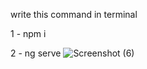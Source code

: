 

write this command in terminal 




1 -  npm i









2 -  ng serve 
![Screenshot (6)](https://user-images.githubusercontent.com/107302134/209425977-63b32c9a-038c-48f7-9545-b6da143033bf.png)
